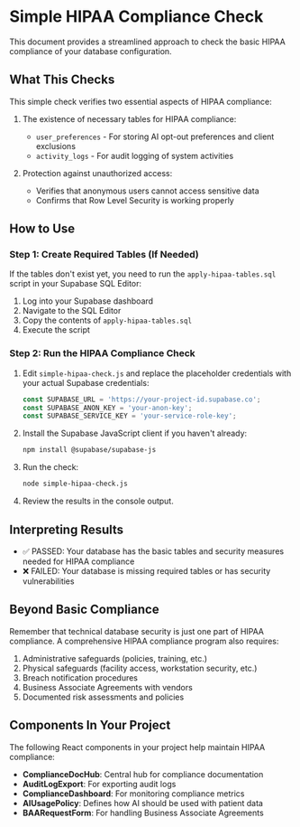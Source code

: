 # Simple HIPAA Compliance Check

This document provides a streamlined approach to check the basic HIPAA compliance of your database configuration.

## What This Checks

This simple check verifies two essential aspects of HIPAA compliance:

1. The existence of necessary tables for HIPAA compliance:
   - `user_preferences` - For storing AI opt-out preferences and client exclusions
   - `activity_logs` - For audit logging of system activities

2. Protection against unauthorized access:
   - Verifies that anonymous users cannot access sensitive data
   - Confirms that Row Level Security is working properly

## How to Use

### Step 1: Create Required Tables (If Needed)

If the tables don't exist yet, you need to run the `apply-hipaa-tables.sql` script in your Supabase SQL Editor:

1. Log into your Supabase dashboard
2. Navigate to the SQL Editor
3. Copy the contents of `apply-hipaa-tables.sql`
4. Execute the script

### Step 2: Run the HIPAA Compliance Check

1. Edit `simple-hipaa-check.js` and replace the placeholder credentials with your actual Supabase credentials:
   ```javascript
   const SUPABASE_URL = 'https://your-project-id.supabase.co';
   const SUPABASE_ANON_KEY = 'your-anon-key'; 
   const SUPABASE_SERVICE_KEY = 'your-service-role-key';
   ```

2. Install the Supabase JavaScript client if you haven't already:
   ```bash
   npm install @supabase/supabase-js
   ```

3. Run the check:
   ```bash
   node simple-hipaa-check.js
   ```

4. Review the results in the console output.

## Interpreting Results

- ✅ PASSED: Your database has the basic tables and security measures needed for HIPAA compliance
- ❌ FAILED: Your database is missing required tables or has security vulnerabilities

## Beyond Basic Compliance

Remember that technical database security is just one part of HIPAA compliance. A comprehensive HIPAA compliance program also requires:

1. Administrative safeguards (policies, training, etc.)
2. Physical safeguards (facility access, workstation security, etc.)
3. Breach notification procedures
4. Business Associate Agreements with vendors
5. Documented risk assessments and policies

## Components In Your Project

The following React components in your project help maintain HIPAA compliance:

- **ComplianceDocHub**: Central hub for compliance documentation
- **AuditLogExport**: For exporting audit logs
- **ComplianceDashboard**: For monitoring compliance metrics
- **AIUsagePolicy**: Defines how AI should be used with patient data
- **BAARequestForm**: For handling Business Associate Agreements 